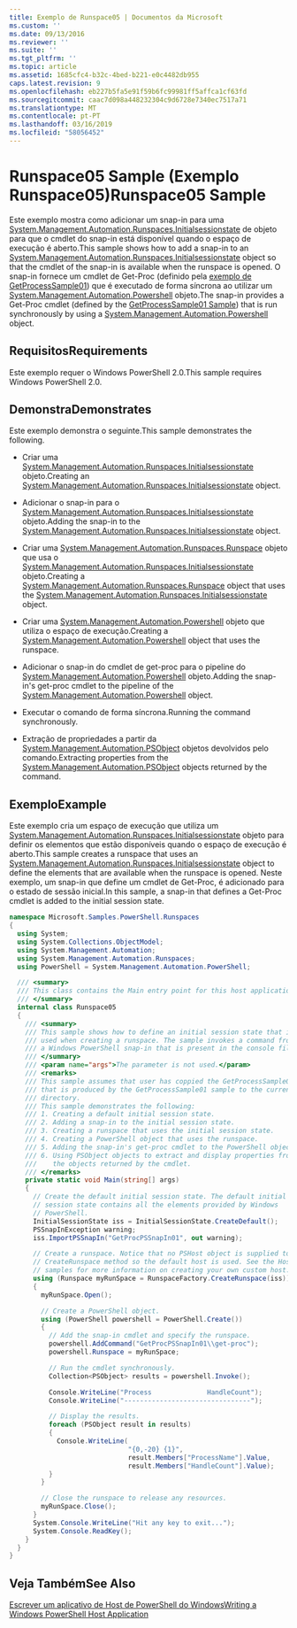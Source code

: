```yaml
---
title: Exemplo de Runspace05 | Documentos da Microsoft
ms.custom: ''
ms.date: 09/13/2016
ms.reviewer: ''
ms.suite: ''
ms.tgt_pltfrm: ''
ms.topic: article
ms.assetid: 1685cfc4-b32c-4bed-b221-e0c4482db955
caps.latest.revision: 9
ms.openlocfilehash: eb227b5fa5e91f59b6fc99981ff5affca1cf63fd
ms.sourcegitcommit: caac7d098a448232304c9d6728e7340ec7517a71
ms.translationtype: MT
ms.contentlocale: pt-PT
ms.lasthandoff: 03/16/2019
ms.locfileid: "58056452"
---
```

# <a name="runspace05-sample"></a><span data-ttu-id="e5a9d-102">Runspace05 Sample (Exemplo Runspace05)</span><span class="sxs-lookup"><span data-stu-id="e5a9d-102">Runspace05 Sample</span></span>

<span data-ttu-id="e5a9d-103">Este exemplo mostra como adicionar um snap-in para uma [System.Management.Automation.Runspaces.Initialsessionstate](/dotnet/api/System.Management.Automation.Runspaces.InitialSessionState) de objeto para que o cmdlet do snap-in está disponível quando o espaço de execução é aberto.</span><span class="sxs-lookup"><span data-stu-id="e5a9d-103">This sample shows how to add a snap-in to an [System.Management.Automation.Runspaces.Initialsessionstate](/dotnet/api/System.Management.Automation.Runspaces.InitialSessionState) object so that the cmdlet of the snap-in is available when the runspace is opened.</span></span> <span data-ttu-id="e5a9d-104">O snap-in fornece um cmdlet de Get-Proc (definido pela [exemplo de GetProcessSample01](../cmdlet/getprocesssample01-sample.md)) que é executado de forma síncrona ao utilizar um [System.Management.Automation.Powershell](/dotnet/api/system.management.automation.powershell) objeto.</span><span class="sxs-lookup"><span data-stu-id="e5a9d-104">The snap-in provides a Get-Proc cmdlet (defined by the [GetProcessSample01 Sample](../cmdlet/getprocesssample01-sample.md)) that is run synchronously by using a [System.Management.Automation.Powershell](/dotnet/api/system.management.automation.powershell) object.</span></span>

## <a name="requirements"></a><span data-ttu-id="e5a9d-105">Requisitos</span><span class="sxs-lookup"><span data-stu-id="e5a9d-105">Requirements</span></span>

<span data-ttu-id="e5a9d-106">Este exemplo requer o Windows PowerShell 2.0.</span><span class="sxs-lookup"><span data-stu-id="e5a9d-106">This sample requires Windows PowerShell 2.0.</span></span>

## <a name="demonstrates"></a><span data-ttu-id="e5a9d-107">Demonstra</span><span class="sxs-lookup"><span data-stu-id="e5a9d-107">Demonstrates</span></span>

<span data-ttu-id="e5a9d-108">Este exemplo demonstra o seguinte.</span><span class="sxs-lookup"><span data-stu-id="e5a9d-108">This sample demonstrates the following.</span></span>

- <span data-ttu-id="e5a9d-109">Criar uma [System.Management.Automation.Runspaces.Initialsessionstate](/dotnet/api/System.Management.Automation.Runspaces.InitialSessionState) objeto.</span><span class="sxs-lookup"><span data-stu-id="e5a9d-109">Creating an [System.Management.Automation.Runspaces.Initialsessionstate](/dotnet/api/System.Management.Automation.Runspaces.InitialSessionState) object.</span></span>

- <span data-ttu-id="e5a9d-110">Adicionar o snap-in para o [System.Management.Automation.Runspaces.Initialsessionstate](/dotnet/api/System.Management.Automation.Runspaces.InitialSessionState) objeto.</span><span class="sxs-lookup"><span data-stu-id="e5a9d-110">Adding the snap-in to the [System.Management.Automation.Runspaces.Initialsessionstate](/dotnet/api/System.Management.Automation.Runspaces.InitialSessionState) object.</span></span>

- <span data-ttu-id="e5a9d-111">Criar uma [System.Management.Automation.Runspaces.Runspace](/dotnet/api/System.Management.Automation.Runspaces.Runspace) objeto que usa o [System.Management.Automation.Runspaces.Initialsessionstate](/dotnet/api/System.Management.Automation.Runspaces.InitialSessionState) objeto.</span><span class="sxs-lookup"><span data-stu-id="e5a9d-111">Creating a [System.Management.Automation.Runspaces.Runspace](/dotnet/api/System.Management.Automation.Runspaces.Runspace) object that uses the [System.Management.Automation.Runspaces.Initialsessionstate](/dotnet/api/System.Management.Automation.Runspaces.InitialSessionState) object.</span></span>

- <span data-ttu-id="e5a9d-112">Criar uma [System.Management.Automation.Powershell](/dotnet/api/system.management.automation.powershell) objeto que utiliza o espaço de execução.</span><span class="sxs-lookup"><span data-stu-id="e5a9d-112">Creating a [System.Management.Automation.Powershell](/dotnet/api/system.management.automation.powershell) object that uses the runspace.</span></span>

- <span data-ttu-id="e5a9d-113">Adicionar o snap-in do cmdlet de get-proc para o pipeline do [System.Management.Automation.Powershell](/dotnet/api/system.management.automation.powershell) objeto.</span><span class="sxs-lookup"><span data-stu-id="e5a9d-113">Adding the snap-in's get-proc cmdlet to the pipeline of the [System.Management.Automation.Powershell](/dotnet/api/system.management.automation.powershell) object.</span></span>

- <span data-ttu-id="e5a9d-114">Executar o comando de forma síncrona.</span><span class="sxs-lookup"><span data-stu-id="e5a9d-114">Running the command synchronously.</span></span>

- <span data-ttu-id="e5a9d-115">Extração de propriedades a partir da [System.Management.Automation.PSObject](/dotnet/api/System.Management.Automation.PSObject) objetos devolvidos pelo comando.</span><span class="sxs-lookup"><span data-stu-id="e5a9d-115">Extracting properties from the [System.Management.Automation.PSObject](/dotnet/api/System.Management.Automation.PSObject) objects returned by the command.</span></span>

## <a name="example"></a><span data-ttu-id="e5a9d-116">Exemplo</span><span class="sxs-lookup"><span data-stu-id="e5a9d-116">Example</span></span>

<span data-ttu-id="e5a9d-117">Este exemplo cria um espaço de execução que utiliza um [System.Management.Automation.Runspaces.Initialsessionstate](/dotnet/api/System.Management.Automation.Runspaces.InitialSessionState) objeto para definir os elementos que estão disponíveis quando o espaço de execução é aberto.</span><span class="sxs-lookup"><span data-stu-id="e5a9d-117">This sample creates a runspace that uses an [System.Management.Automation.Runspaces.Initialsessionstate](/dotnet/api/System.Management.Automation.Runspaces.InitialSessionState) object to define the elements that are available when the runspace is opened.</span></span> <span data-ttu-id="e5a9d-118">Neste exemplo, um snap-in que define um cmdlet de Get-Proc, é adicionado para o estado de sessão inicial.</span><span class="sxs-lookup"><span data-stu-id="e5a9d-118">In this sample, a snap-in that defines a Get-Proc cmdlet is added to the initial session state.</span></span>

```csharp
namespace Microsoft.Samples.PowerShell.Runspaces
{
  using System;
  using System.Collections.ObjectModel;
  using System.Management.Automation;
  using System.Management.Automation.Runspaces;
  using PowerShell = System.Management.Automation.PowerShell;

  /// <summary>
  /// This class contains the Main entry point for this host application.
  /// </summary>
  internal class Runspace05
  {
    /// <summary>
    /// This sample shows how to define an initial session state that is
    /// used when creating a runspace. The sample invokes a command from
    /// a Windows PowerShell snap-in that is present in the console file.
    /// </summary>
    /// <param name="args">The parameter is not used.</param>
    /// <remarks>
    /// This sample assumes that user has coppied the GetProcessSample01.dll
    /// that is produced by the GetProcessSample01 sample to the current
    /// directory.
    /// This sample demonstrates the following:
    /// 1. Creating a default initial session state.
    /// 2. Adding a snap-in to the initial session state.
    /// 3. Creating a runspace that uses the initial session state.
    /// 4. Creating a PowerShell object that uses the runspace.
    /// 5. Adding the snap-in's get-proc cmdlet to the PowerShell object.
    /// 6. Using PSObject objects to extract and display properties from
    ///    the objects returned by the cmdlet.
    /// </remarks>
    private static void Main(string[] args)
    {
      // Create the default initial session state. The default initial
      // session state contains all the elements provided by Windows
      // PowerShell.
      InitialSessionState iss = InitialSessionState.CreateDefault();
      PSSnapInException warning;
      iss.ImportPSSnapIn("GetProcPSSnapIn01", out warning);

      // Create a runspace. Notice that no PSHost object is supplied to the
      // CreateRunspace method so the default host is used. See the Host
      // samples for more information on creating your own custom host.
      using (Runspace myRunSpace = RunspaceFactory.CreateRunspace(iss))
      {
        myRunSpace.Open();

        // Create a PowerShell object.
        using (PowerShell powershell = PowerShell.Create())
        {
          // Add the snap-in cmdlet and specify the runspace.
          powershell.AddCommand("GetProcPSSnapIn01\\get-proc");
          powershell.Runspace = myRunSpace;

          // Run the cmdlet synchronously.
          Collection<PSObject> results = powershell.Invoke();

          Console.WriteLine("Process              HandleCount");
          Console.WriteLine("--------------------------------");

          // Display the results.
          foreach (PSObject result in results)
          {
            Console.WriteLine(
                              "{0,-20} {1}",
                              result.Members["ProcessName"].Value,
                              result.Members["HandleCount"].Value);
          }
        }

        // Close the runspace to release any resources.
        myRunSpace.Close();
      }
      System.Console.WriteLine("Hit any key to exit...");
      System.Console.ReadKey();
    }
  }
}
```

## <a name="see-also"></a><span data-ttu-id="e5a9d-119">Veja Também</span><span class="sxs-lookup"><span data-stu-id="e5a9d-119">See Also</span></span>

[<span data-ttu-id="e5a9d-120">Escrever um aplicativo de Host de PowerShell do Windows</span><span class="sxs-lookup"><span data-stu-id="e5a9d-120">Writing a Windows PowerShell Host Application</span></span>](./writing-a-windows-powershell-host-application.md)